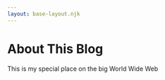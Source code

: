 ```yaml
--- 
layout: base-layout.njk 
---
```


# About This Blog 
  
This is my special place on the big World Wide Web